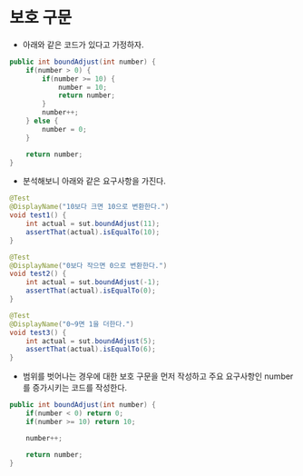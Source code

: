 # 보호 구문
* 아래와 같은 코드가 있다고 가정하자.
```java
public int boundAdjust(int number) {
    if(number > 0) {
        if(number >= 10) {
            number = 10;
            return number;
        }
        number++;
    } else {
        number = 0;
    }

    return number;
}
```

* 분석해보니 아래와 같은 요구사항을 가진다.
```java
@Test
@DisplayName("10보다 크면 10으로 변환한다.")
void test1() {
    int actual = sut.boundAdjust(11);
    assertThat(actual).isEqualTo(10);
}

@Test
@DisplayName("0보다 작으면 0으로 변환한다.")
void test2() {
    int actual = sut.boundAdjust(-1);
    assertThat(actual).isEqualTo(0);
}

@Test
@DisplayName("0~9면 1을 더한다.")
void test3() {
    int actual = sut.boundAdjust(5);
    assertThat(actual).isEqualTo(6);
}
```

* 범위를 벗어나는 경우에 대한 보호 구문을 먼저 작성하고 주요 요구사항인 number를 증가시키는 코드를 작성한다.
```java
public int boundAdjust(int number) {
    if(number < 0) return 0;
    if(number >= 10) return 10;

    number++;

    return number;
}
```